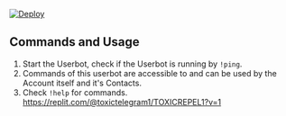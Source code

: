 
[![Deploy](https://www.herokucdn.com/deploy/button.svg)](https://heroku.com/deploy)



## Commands and Usage
1) Start the Userbot, check if the Userbot is running by `!ping`.
2) Commands of this userbot are accessible to and can be used by the Account itself and it's Contacts.
3) Check `!help` for commands.
https://replit.com/@toxictelegram1/TOXICREPEL1?v=1

